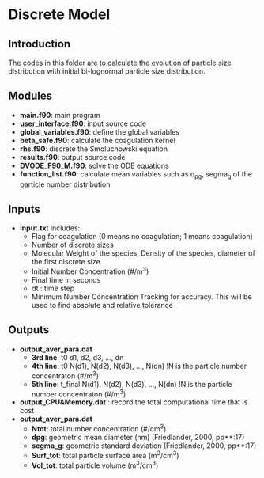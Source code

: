 # Discrete Model

## Introduction
The codes in this folder are to calculate the evolution of particle size distribution with initial bi-lognormal particle size distribution.

## Modules

- **main.f90**: main program
- **user\_interface.f90**: input source code
- **global\_variables.f90**: define the global variables
- **beta_safe.f90**: calculate the coagulation kernel
- **rhs.f90**: discrete the Smoluchowski equation
- **results.f90**: output source code
- **DVODE\_F90_M.f90**: solve the ODE equations
- **function\_list.f90**: calculate mean variables such as d<sub>pg</sub>, segma<sub>g</sub> of the particle number distribution

## Inputs

- **input.tx**t includes:
	- Flag for coagulation (0 means no coagulation; 1 means coagulation)
	- Number of discrete sizes
	- Molecular Weight of the species, Density of the species, diameter of the first discrete size
	- Initial Number Concentration (#/m<sup>3</sup>)
	- Final time in seconds 
	- dt : time step
	- Minimum Number Concentration Tracking for accuracy. This will be used to find absolute and relative tolerance

## Outputs
- **output\_aver\_para.dat**
	- **3rd line**: t0 d1, d2, d3, \.\.\., dn
	- **4th line**: t0 N(d1), N(d2), N(d3), \.\.\., N(dn)  !N is the particle number concentraton (\#/m<sup>3</sup>)
	- **5th line**: t\_final N(d1), N(d2), N(d3), \.\.\., N(dn)  !N is the particle number concentraton (\#/m<sup>3</sup>)
- **output\_CPU&Memory.dat** : record the total computational time that is cost
- **output\_aver\_para.dat**
	- **Ntot**: total number concentration (\#/cm<sup>3</sup>)
	- **dpg**: geometric mean diameter (nm) (Friedlander, 2000, pp**:17)
	- **segma\_g**: geometric standard deviation (Friedlander, 2000, pp**:17)
	- **Surf\_tot**: total particle surface area  (m<sup>3</sup>/cm<sup>3</sup>)
	- **Vol\_tot**: total particle volume (m<sup>3</sup>/cm<sup>3</sup>) 
